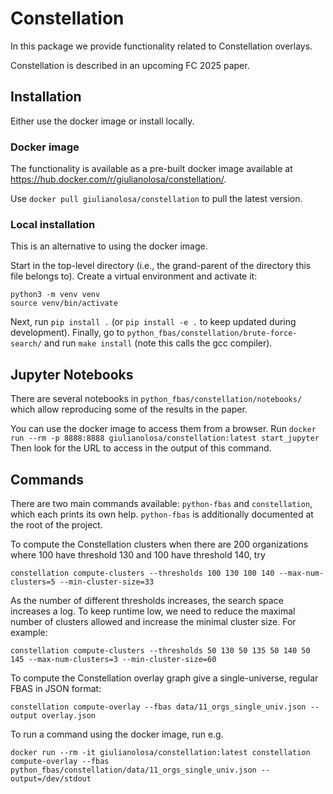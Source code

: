 # Constellation

In this package we provide functionality related to Constellation overlays.

Constellation is described in an upcoming FC 2025 paper.

## Installation

Either use the docker image or install locally.

### Docker image

The functionality is available as a pre-built docker image available at https://hub.docker.com/r/giulianolosa/constellation/.

Use `docker pull giulianolosa/constellation` to pull the latest version.

### Local installation

This is an alternative to using the docker image.

Start in the top-level directory (i.e., the grand-parent of the directory this file belongs to).
Create a virtual environment and activate it:
```
python3 -m venv venv
source venv/bin/activate
```
Next, run `pip install .` (or `pip install -e .` to keep updated during development).
Finally, go to `python_fbas/constellation/brute-force-search/` and run `make install` (note this calls the gcc compiler).

## Jupyter Notebooks

There are several notebooks in `python_fbas/constellation/notebooks/` which allow reproducing some of the results in the paper.

You can use the docker image to access them from a browser.
Run `docker run --rm -p 8888:8888 giulianolosa/constellation:latest start_jupyter`
Then look for the URL to access in the output of this command.

## Commands

There are two main commands available: `python-fbas` and `constellation`, which each prints its own help.
`python-fbas` is additionally documented at the root of the project.

To compute the Constellation clusters when there are 200 organizations where 100 have threshold 130 and 100 have threshold 140, try
```
constellation compute-clusters --thresholds 100 130 100 140 --max-num-clusters=5 --min-cluster-size=33
```

As the number of different thresholds increases, the search space increases a log.
To keep runtime low, we need to reduce the maximal number of clusters allowed and increase the minimal cluster size.
For example:
```
constellation compute-clusters --thresholds 50 130 50 135 50 140 50 145 --max-num-clusters=3 --min-cluster-size=60
```

To compute the Constellation overlay graph give a single-universe, regular FBAS in JSON format:
```
constellation compute-overlay --fbas data/11_orgs_single_univ.json --output overlay.json
```

To run a command using the docker image, run e.g.
```
docker run --rm -it giulianolosa/constellation:latest constellation compute-overlay --fbas python_fbas/constellation/data/11_orgs_single_univ.json --output=/dev/stdout
```
